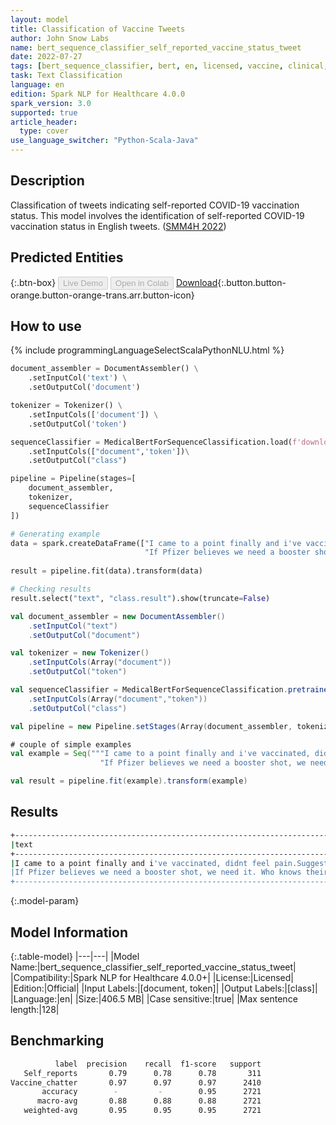 ```yaml
---
layout: model
title: Classification of Vaccine Tweets
author: John Snow Labs
name: bert_sequence_classifier_self_reported_vaccine_status_tweet
date: 2022-07-27
tags: [bert_sequence_classifier, bert, en, licensed, vaccine, clinical, public_health, tweet, classifier, sequence_classification]
task: Text Classification
language: en
edition: Spark NLP for Healthcare 4.0.0
spark_version: 3.0
supported: true
article_header:
  type: cover
use_language_switcher: "Python-Scala-Java"
---
```


## Description

Classification of tweets indicating self-reported COVID-19 vaccination status. This model involves the identification of self-reported COVID-19 vaccination status in English tweets. ([SMM4H 2022](https://healthlanguageprocessing.org/smm4h-2022/))

## Predicted Entities



{:.btn-box}
<button class="button button-orange" disabled>Live Demo</button>
<button class="button button-orange" disabled>Open in Colab</button>
[Download](https://s3.amazonaws.com/auxdata.johnsnowlabs.com/clinical/models/bert_sequence_classifier_self_reported_vaccine_status_tweet_en_3.5.0_3.0_1658928804893.zip){:.button.button-orange.button-orange-trans.arr.button-icon}

## How to use



<div class="tabs-box" markdown="1">
{% include programmingLanguageSelectScalaPythonNLU.html %}

```python
document_assembler = DocumentAssembler() \
    .setInputCol('text') \
    .setOutputCol('document')

tokenizer = Tokenizer() \
    .setInputCols(['document']) \
    .setOutputCol('token')

sequenceClassifier = MedicalBertForSequenceClassification.load(f'downloaded_models/{MODEL_NEW_NAME}')\
    .setInputCols(["document",'token'])\
    .setOutputCol("class")

pipeline = Pipeline(stages=[
    document_assembler, 
    tokenizer,
    sequenceClassifier
])

# Generating example
data = spark.createDataFrame(["I came to a point finally and i've vaccinated, didnt feel pain.Suggest everyone",
                              "If Pfizer believes we need a booster shot, we need it. Who knows their product better? Following the guidance of @CDCgov is how I wound up w/ Covid-19 and having to shut down my K-2 classroom for an entire week. I will do whatever it takes to protect my students, friends, family."], StringType()).toDF("text")
                              
result = pipeline.fit(data).transform(data)

# Checking results
result.select("text", "class.result").show(truncate=False)
```
```scala
val document_assembler = new DocumentAssembler() 
    .setInputCol("text") 
    .setOutputCol("document")

val tokenizer = new Tokenizer() 
    .setInputCols(Array("document")) 
    .setOutputCol("token")

val sequenceClassifier = MedicalBertForSequenceClassification.pretrained("bert_sequence_classifier_self_reported_vaccine_status_tweet", "en", "clinical/models")
    .setInputCols(Array("document","token"))
    .setOutputCol("class")

val pipeline = new Pipeline.setStages(Array(document_assembler, tokenizer, sequenceClassifier))

# couple of simple examples
val example = Seq("""I came to a point finally and i've vaccinated, didnt feel pain.Suggest everyone",
                    "If Pfizer believes we need a booster shot, we need it. Who knows their product better? Following the guidance of @CDCgov is how I wound up w/ Covid-19 and having to shut down my K-2 classroom for an entire week. I will do whatever it takes to protect my students, friends, family.""").toDF("text")

val result = pipeline.fit(example).transform(example)
```
</div>

## Results

```bash
+----------------------------------------------------------------------------------------------------------------------------------------------------------------------------------------------------------------------------------------------------------------------------------------+-----------------+
|text                                                                                                                                                                                                                                                                                    |result           |
+----------------------------------------------------------------------------------------------------------------------------------------------------------------------------------------------------------------------------------------------------------------------------------------+-----------------+
|I came to a point finally and i've vaccinated, didnt feel pain.Suggest everyone                                                                                                                                                                                                         |[Self_reports]   |
|If Pfizer believes we need a booster shot, we need it. Who knows their product better? Following the guidance of @CDCgov is how I wound up w/ Covid-19 and having to shut down my K-2 classroom for an entire week. I will do whatever it takes to protect my students, friends, family.|[Vaccine_chatter]|
+----------------------------------------------------------------------------------------------------------------------------------------------------------------------------------------------------------------------------------------------------------------------------------------+-----------------+
```

{:.model-param}
## Model Information

{:.table-model}
|---|---|
|Model Name:|bert_sequence_classifier_self_reported_vaccine_status_tweet|
|Compatibility:|Spark NLP for Healthcare 4.0.0+|
|License:|Licensed|
|Edition:|Official|
|Input Labels:|[document, token]|
|Output Labels:|[class]|
|Language:|en|
|Size:|406.5 MB|
|Case sensitive:|true|
|Max sentence length:|128|

## Benchmarking

```bash
          label  precision    recall  f1-score   support
   Self_reports       0.79      0.78      0.78       311
Vaccine_chatter       0.97      0.97      0.97      2410
       accuracy        -         -        0.95      2721
      macro-avg       0.88      0.88      0.88      2721
   weighted-avg       0.95      0.95      0.95      2721
```
